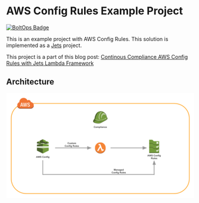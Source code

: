# AWS Config Rules Example Project

[![BoltOps Badge](https://img.boltops.com/boltops/badges/boltops-badge.png)](https://www.boltops.com)

This is an example project with AWS Config Rules. This solution is implemented as a [Jets](http://rubyonjets.com/) project.

This project is a part of this blog post: [Continous Compliance AWS Config Rules with Jets Lambda Framework](https://blog.boltops.com/2018/09/29/continuous-compliance-aws-config-rules-implementation-with-jets-serverless-framework)

## Architecture

![](https://raw.githubusercontent.com/tongueroo/jets-example-config-rules/master/public/assets/continuous-compliance-aws-config.png)
